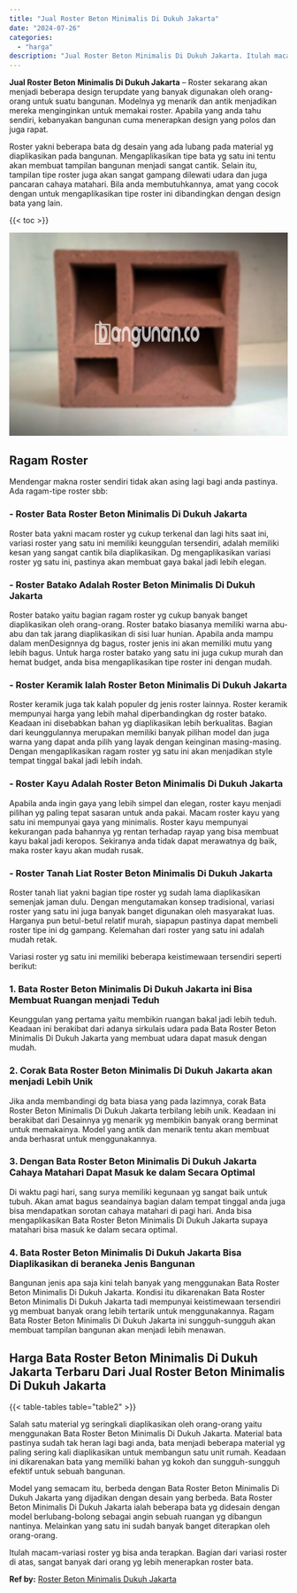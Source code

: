 ```yaml
---
title: "Jual Roster Beton Minimalis Di Dukuh Jakarta"
date: "2024-07-26"
categories: 
  - "harga"
description: "Jual Roster Beton Minimalis Di Dukuh Jakarta. Itulah macam-variasi roster yg bisa anda terapkan. Bagian dari variasi roster di atas, sangat banyak dari orang..."
---
```


**Jual Roster Beton Minimalis Di Dukuh Jakarta** – Roster sekarang akan menjadi beberapa design terupdate yang banyak digunakan oleh orang-orang untuk suatu bangunan. Modelnya yg menarik dan antik menjadikan mereka menginginkan untuk memakai roster. Apabila yang anda tahu sendiri, kebanyakan bangunan cuma menerapkan design yang polos dan juga rapat.

Roster yakni beberapa bata dg desain yang ada lubang pada material yg diaplikasikan pada bangunan. Mengaplikasikan tipe bata yg satu ini tentu akan membuat tampilan bangunan menjadi sangat cantik. Selain itu, tampilan tipe roster juga akan sangat gampang dilewati udara dan juga pancaran cahaya matahari. Bila anda membutuhkannya, amat yang cocok dengan untuk mengaplikasikan tipe roster ini dibandingkan dengan design bata yang lain.

{{< toc >}}

![Jual Roster Beton Minimalis Di Dukuh Jakarta](/images/bata-roster-minimalis-33.png)

## Ragam Roster

Mendengar makna roster sendiri tidak akan asing lagi bagi anda pastinya. Ada ragam-tipe roster sbb:

### \- Roster Bata Roster Beton Minimalis Di Dukuh Jakarta

Roster bata yakni macam roster yg cukup terkenal dan lagi hits saat ini, variasi roster yang satu ini memiliki keunggulan tersendiri, adalah memiliki kesan yang sangat cantik bila diaplikasikan. Dg mengaplikasikan variasi roster yg satu ini, pastinya akan membuat gaya bakal jadi lebih elegan.

### \- Roster Batako Adalah Roster Beton Minimalis Di Dukuh Jakarta

Roster batako yaitu bagian ragam roster yg cukup banyak banget diaplikasikan oleh orang-orang. Roster batako biasanya memiliki warna abu-abu dan tak jarang diaplikasikan di sisi luar hunian. Apabila anda mampu dalam menDesignnya dg bagus, roster jenis ini akan memiliki mutu yang lebih bagus. Untuk harga roster batako yang satu ini juga cukup murah dan hemat budget, anda bisa mengaplikasikan tipe roster ini dengan mudah.

### \- Roster Keramik Ialah Roster Beton Minimalis Di Dukuh Jakarta

Roster keramik juga tak kalah populer dg jenis roster lainnya. Roster keramik mempunyai harga yang lebih mahal diperbandingkan dg roster batako. Keadaan ini disebabkan bahan yg diaplikasikan lebih berkualitas. Bagian dari keunggulannya merupakan memiliki banyak pilihan model dan juga warna yang dapat anda pilih yang layak dengan keinginan masing-masing. Dengan mengaplikasikan ragam roster yg satu ini akan menjadikan style tempat tinggal bakal jadi lebih indah.

### \- Roster Kayu Adalah Roster Beton Minimalis Di Dukuh Jakarta

Apabila anda ingin gaya yang lebih simpel dan elegan, roster kayu menjadi pilihan yg paling tepat sasaran untuk anda pakai. Macam roster kayu yang satu ini mempunyai gaya yang minimalis. Roster kayu mempunyai kekurangan pada bahannya yg rentan terhadap rayap yang bisa membuat kayu bakal jadi keropos. Sekiranya anda tidak dapat merawatnya dg baik, maka roster kayu akan mudah rusak.

### \- Roster Tanah Liat Roster Beton Minimalis Di Dukuh Jakarta

Roster tanah liat yakni bagian tipe roster yg sudah lama diaplikasikan semenjak jaman dulu. Dengan mengutamakan konsep tradisional, variasi roster yang satu ini juga banyak banget digunakan oleh masyarakat luas. Harganya pun betul-betul relatif murah, siapapun pastinya dapat membeli roster tipe ini dg gampang. Kelemahan dari roster yang satu ini adalah mudah retak.

Variasi roster yg satu ini memiliki beberapa keistimewaan tersendiri seperti berikut:

### 1\. Bata Roster Beton Minimalis Di Dukuh Jakarta ini Bisa Membuat Ruangan menjadi Teduh

Keunggulan yang pertama yaitu membikin ruangan bakal jadi lebih teduh. Keadaan ini berakibat dari adanya sirkulais udara pada Bata Roster Beton Minimalis Di Dukuh Jakarta yang membuat udara dapat masuk dengan mudah.

### 2\. Corak Bata Roster Beton Minimalis Di Dukuh Jakarta akan menjadi Lebih Unik

Jika anda membandingi dg bata biasa yang pada lazimnya, corak Bata Roster Beton Minimalis Di Dukuh Jakarta terbilang lebih unik. Keadaan ini berakibat dari Desainnya yg menarik yg membikin banyak orang berminat untuk memakainya. Model yang antik dan menarik tentu akan membuat anda berhasrat untuk menggunakannya.

### 3\. Dengan Bata Roster Beton Minimalis Di Dukuh Jakarta Cahaya Matahari Dapat Masuk ke dalam Secara Optimal

Di waktu pagi hari, sang surya memiliki kegunaan yg sangat baik untuk tubuh. Akan amat bagus seandainya bagian dalam tempat tinggal anda juga bisa mendapatkan sorotan cahaya matahari di pagi hari. Anda bisa mengaplikasikan Bata Roster Beton Minimalis Di Dukuh Jakarta supaya matahari bisa masuk ke dalam secara optimal.

### 4\. Bata Roster Beton Minimalis Di Dukuh Jakarta Bisa Diaplikasikan di beraneka Jenis Bangunan

Bangunan jenis apa saja kini telah banyak yang menggunakan Bata Roster Beton Minimalis Di Dukuh Jakarta. Kondisi itu dikarenakan Bata Roster Beton Minimalis Di Dukuh Jakarta tadi mempunyai keistimewaan tersendiri yg membuat banyak orang lebih tertarik untuk menggunakannya. Ragam Bata Roster Beton Minimalis Di Dukuh Jakarta ini sungguh-sungguh akan membuat tampilan bangunan akan menjadi lebih menawan.

## Harga Bata Roster Beton Minimalis Di Dukuh Jakarta Terbaru Dari Jual Roster Beton Minimalis Di Dukuh Jakarta

{{< table-tables table="table2" >}}

Salah satu material yg seringkali diaplikasikan oleh orang-orang yaitu menggunakan Bata Roster Beton Minimalis Di Dukuh Jakarta. Material bata pastinya sudah tak heran lagi bagi anda, bata menjadi beberapa material yg paling sering kali diaplikasikan untuk membangun satu unit rumah. Keadaan ini dikarenakan bata yang memiliki bahan yg kokoh dan sungguh-sungguh efektif untuk sebuah bangunan.

Model yang semacam itu, berbeda dengan Bata Roster Beton Minimalis Di Dukuh Jakarta yang dijadikan dengan desain yang berbeda. Bata Roster Beton Minimalis Di Dukuh Jakarta ialah beberapa bata yg didesain dengan model berlubang-bolong sebagai angin sebuah ruangan yg dibangun nantinya. Melainkan yang satu ini sudah banyak banget diterapkan oleh orang-orang.

Itulah macam-variasi roster yg bisa anda terapkan. Bagian dari variasi roster di atas, sangat banyak dari orang yg lebih menerapkan roster bata.

**Ref by:** [Roster Beton Minimalis Dukuh Jakarta](https://id.wikipedia.org/wiki/Roster)
